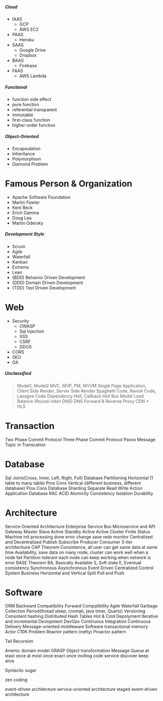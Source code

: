 ##### Cloud
* IAAS
  * GCP
  * AWS EC2
* PAAS
  * Heroku
* SAAS
  * Google Drive
  * Dropbox
* BAAS
  * Firebase
* FAAS
  * AWS Lambda

##### Functional
* function side effect
* pure function
* referential transparent
* immutable
* first-class function
* higher-order function

##### Object-Oriented
* Encapsulation
* Inheritance
* Polymorphism
* Diamond Problem

# Famous Person & Organization
* Apache Software Foundation
* Martin Fowler
* Kent Beck
* Erich Gamma
* Doug Lea
* Martin Odersky

##### Development Style
* Scrum
* Agile
* Waterfall
* Kanban
* Extreme
* Lean
* (BDD) Behavior Driven Development
* (DDD) Domain Driven Development
* (TDD) Test Driven Development

# Web
* Security
  * OWASP
  * Sql Injection
  * XSS
  * CSRF
  * DDOS
* CORS
* SEO
* GA

##### Unclassified
> Model1, Model2
> MVC, MVP, PM, MVVM
> Single Page Application, Client Side Render, Server Side Render
> Spaghetti Code, Ravioli Code, Lasagna Code
> Dependency Hell, Callback Hell
> Box Model
> Load Balance (Round-robin DNS)
> DNS
> Forward & Reverse Proxy
> CDN + HLS

# Transaction
Two Phase Commit Protocol
Three Phase Commit Protocol
Paxos
Message Topic in Transcation

# Database
Sql Joins(Cross, Inner, Left, Right, Full)
Database Partitioning
	Horizontal (1 table to many table)
		Pros
		Cons
	Vertical (different business, different database)
		Pros
		Cons
Database Sharding
Separate Read Write Action
	Application
	Database
RAC
ACID
    Atomicity
    Consistency
    Isolation
    Durability

# Architecture
Service Oriented Architecture
Enterprise Service Bus
Microservice and API Gateway
Master Slave
Active Standby
Active Active
Cluster
Finite Status Machine
    init
    processing
    done
    error
    change
    save
    redo
    monitor
Centralized and Decentralized
Publish Subscribe
Producer Consumer
3-tier architechure
CAP Theorem
    Consistence, all user can get same data at same time
    Availability, save data on many node, cluster can work well when a node fail
    Partition-tolerant each node can keep working when network is error
BASE Theorem
    BA,  Basically Available
    S, Soft state
    E, Eventual consistency
Synchronous
Asynchronous
Event Driven
Centralized Control System
Business Horizontal and Vertical Split
Pull and Push



# Software
ORM
Backward Compatibility
Forward Compatibility
Agile
Waterfall
Garbage Collection
Period(thread sleep, crontab, java timer, Quartz)
Versioning
Consistent hashing
Distributed Hash Tables
Hot & Cold Depolyment
Iterative and incremental Devlopment
DevOps
Continuous Integration
Continuous Delivery
Message-oriented middleware
Software transactional memory
Actor
C10K Problem
Reactor pattern (netty)
Proactor pattern

Tail Recursion

Anemic domain model
GRASP
Object transformation
Message Queue
    at least once
    at most once
    exact once
inviting code
service discover
keep alive

Syntactic sugar

zen coding

event-driven architecture
service-oriented architecture
staged event-driven architecture